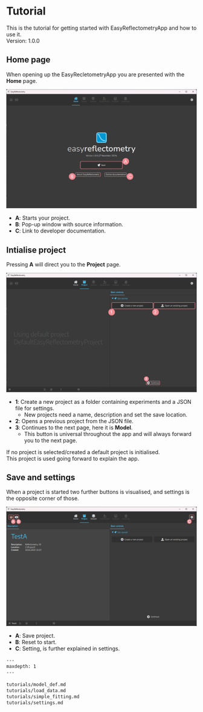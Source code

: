 # Tutorial
This is the tutorial for getting started with EasyReflectometryApp and how to use it.  
Version: 1.0.0 

## Home page
When opening up the EasyRecletometryApp you are presented with the **Home** page.  

![Home page](./tutorials/_images/home.png)

- **A**: Starts your project.
- **B**: Pop-up window with source information.
- **C**: Link to developer documentation.

## Intialise project

Pressing **A** will direct you to the **Project** page.  

![Project overview](./tutorials/_images/project.png)

- **1**: Create a new project as a folder containing experiments and a JSON file for settings.
   - New projects need a name, description and set the save location.
- **2**: Opens a previous project from the JSON file.
- **3**: Continues to the next page, here it is **Model**.
    - This button is universal throughout the app and will always forward you to the next page.


If no project is selected/created a default project is initialised.  
This project is used going forward to explain the app.

## Save and settings
When a project is started two further buttons is visualised, and settings is the opposite corner of those.

![Save Settings](./tutorials/_images/save_setting.png)

- **A**: Save project.
- **B**: Reset to start.
- **C**: Setting, is further explained in settings.

```{toctree}
---
maxdepth: 1
---

tutorials/model_def.md
tutorials/load_data.md
tutorials/simple_fitting.md
tutorials/settings.md

```